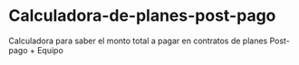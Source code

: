 # Calculadora-de-planes-post-pago
Calculadora para saber el monto total a pagar en contratos de planes Post-pago + Equipo

